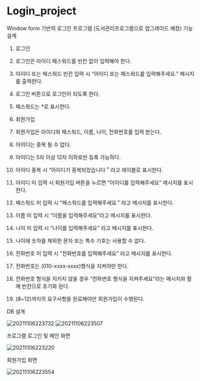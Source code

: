 # Login_project
Window form 기반의 로그인 프로그램  (도서관리프로그램으로 업그레이드 예정)
기능설계
1. 로그인
2. 로그인은 아이디 패스워드를 빈칸 없이 입력해야 한다.
3. 아이디 또는 패스워드 빈칸 입력 시 “아이디 또는 패스워드를 입력해주세요.” 메시지를 출력한다.
4. 로그인 버튼으로 로그인이 되도록 한다.
5. 패스워드는 *로 표시한다.

6. 회원가입
7. 회원가입은 아이디와 패스워드, 이름, 나이, 전화번호를 입력 받는다.
8. 아이디는 중복 될 수 없다.
9. 아이디는 5자 이상 12자 이하로만 등록 가능하다.
10. 아이디 중복 시 “아이디가 중복되었습니다＂라고 레이블로 표시한다.
11. 아이디 미 입력 시 회원가입 버튼을 누르면 “아이디를 입력해주세요” 메시지를 표시한다.
12. 패스워드 미 입력 시 “패스워드를 입력해주세요.” 라고 메시지를 표시한다.
13. 이름 미 입력 시 “이름을 입력해주세요“라고 메시지를 표시한다.
14. 나이 미 입력 시 “나이를 입력해주세요” 라고 메시지를 표시한다.
15. 나이에 숫자를 제외한 문자 또는 특수 기호는 사용할 수 없다.
16. 전화번호 미 입력 시 “전화번호를 입력해주세요” 라고 메시지를 표시한다.
17. 전화번호는 (010-xxxx-xxxx)형식을 지켜야만 한다.
18. 전화번호 형식을 지키지 않을 경우 “전화번호 형식을 지켜주세요”라는 메시지와 함께 빈칸으로 초기화 된다.
19. (8~12)까지의 요구사항을 완료해야만 회원가입이 수행된다.

 
 DB 설계
 
![20211106223732](https://user-images.githubusercontent.com/85215507/140611691-ead2d3bf-c195-4cb5-aa9d-bd1fb9312688.png)
![20211106223507](https://user-images.githubusercontent.com/85215507/140611756-542c9836-3bb8-48b4-93b7-05a959be97a2.png)

프로그램 로그인 및 메인 화면

![20211106223220](https://user-images.githubusercontent.com/85215507/140611785-b2c49cd3-ea87-408c-84d9-25d74a0f24bb.png)

회원가입 화면

![20211106223554](https://user-images.githubusercontent.com/85215507/140611799-bee5e4e6-99d9-4c51-a608-7e3ab3db8b20.png)
